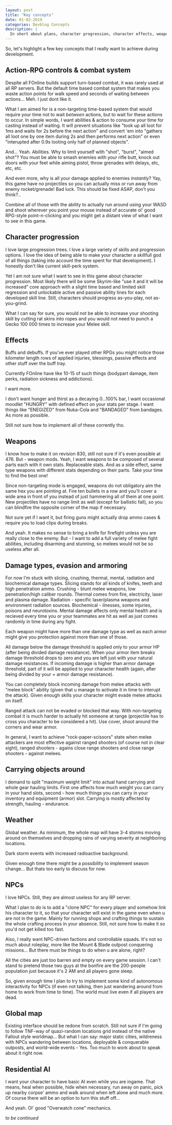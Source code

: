 ```yaml
---
layout: post
title: "Key concepts"
date: 01-02-2019
categories: Devblog Concepts
description: |
  In short about plans, character progression, character effects, weapons, weather, global map and AI.
---
```

So, let's highlight a few key concepts that I really want to achieve during development.

## Action-RPG controls & combat system

Despite all FOnline builds support turn-based combat, it was rarely used at all RP servers. But the default time based combat system that makes you waste action points for walk speed and seconds of waiting between actions... Meh. I just dont like it.

What I am aimed for is a non-targeting time-based system that would require your time not to wait *between* actions, but to wait for these actions to occur. In simple words, I want abilities & action to consume your time for casting instead of waiting. It will prevent situations like "took up all loot for 1ms and waits for 2s before the next action" and convert 'em into "gathers all loot one by one item during 2s and then performs next action" or even "interupted after 0.9s looting only half of planned objects".

And... Yeah. Abilities. Why to limit yourself with "shot", "burst", "aimed shot"? You must be able to smash enemies with your rifle butt, knock out doors with your feet while aiming pistol, throw grenades with delays, etc, etc, etc. 

And even more, why is all your damage applied to enemies *instantly*? Yay, this game have no projectiles so you can actually miss or run away from enemy rocket/grenade! Bad luck. This should be fixed ASAP, don't you think?..

Combine all of those with the ability to actually run around using your WASD and shoot wherever you point your mouse instead of accurate ol' good RPG-style point-n-clicking and you might get a distant view of what I want to see in this game.

## Character progression

I love large progression trees. I love a large variety of skills and progression options. I love the idea of being able to make your character a skillfull god of all things (taking into account the time spent for that development). I honestly don't like current skill-perk system.

Yet I am not sure what I want to see in this game about character progression. Most likely there will be some Skyrim-like "use it and it will be increased" core approach with a slight time based and limited skill regression and unlockable active and passive ability lines for each developed skill line. Still, characters should progress as-you-play, not as-you-grind.

What I can say for sure, you would not be able to increase your shooting skill by cutting rat skins into ropes and you would not need to punch a Gecko 100 000 times to increase your Melee skill.

## Effects

Buffs and debuffs. If you've ever played other RPGs you might notice those kilometer length rows of applied injuries, blessings, passive effects and other stuff over the buff tray.

Currently FOnline have like 10-15 of such things (bodypart damage, item perks, radiation sickness and addictions).

I want more.

I don't want hunger and thirst as a decaying 0...100% bar, I want occasional moodlet "HUNGRY" with defined effect on your stats per stage. I want things like "ENEGIZED" from Nuka-Cola and "BANDAGED" from bandages. As more as possible. 

Still not sure how to implement all of these corrently tho.

## Weapons

I know how to make it on revision 830, still not sure if it's even possible at 476. But - weapon mods. Yeah, I want weapons to be composed of several parts each with it own stats. Replaceable stats. And as a side effect, same type weapons with different stats depending on their parts. Take your time to find the best one!

Since non-targeting mode is engaged, weapons do not obligatory aim the same hex you are pointing at. Fire ten bullets in a row and you'll cover a wide area in front of you instead of just hammering all of them at one point. New projectiles have no range limit as well (except for ballistic fall), so you can blindfire the opposite corner of the map if necessary.

Not sure yet if I want it, but firing guns might actually drop ammo cases & require you to load clips during breaks.

And yeah. It makes no sense to bring a knife for firefight unless you are really close to the enemy. But - I want to add a full variety of melee fight abilities, including disarming and stunning, so melees would not be so useless after all.

## Damage types, evasion and armoring

For now I'm stuck with slicing, crushing, thermal, mental, radiation and biochemical damage types. Slicing stands for all kinds of knifes, teeth and high penetration ammo. Crushing - blunt melee weapons, low penetration/high caliber rounds. Thermal comes from fire, electricity, laser and plasma damage. Radiation - specific laser/plasma weapons and environment radiation sources. Biochemical - ilnesses, some injuries, poisons and neurotoxins. Mental damage affects only mental health and is recieved every time you or your teammates are hit as well as just comes randomly in time during any fight. 

Each weapon might have more than one damage type as well as each armor might give you protection against more than one of those.

All damage below the damage threshold is applied only to your armor HP (after being divided damage resistance). When your armor item breaks damage threshold drops to zero and you are left just with your natural damage resistances. If incoming damage is higher than armor damage threshold, part of it will be applied to your character health (again, after being divided by your + armor damage resistance).

You can completely block incoming damage from melee attacks with "melee block" ability (given that u manage to activate it in time to interupt the attack). Given enough skills your character might evade melee attacks on itself. 

Ranged attack can not be evaded or blocked that way. With non-targeting combat it is much harder to actually hit someone at range (projectile has to cross you character to be considered a hit). Use cover, shoot around the corners and wear armor.

In general, I want to achieve "rock-paper-scissors" state when melee attackers are most effective against ranged shooters (of course not in clear sight), ranged shooters - agains close range shooters and close range shooters - against melees.

## Carrying objects around

I demand to split "maximum weight limit" into actual hand carrying and whole gear hauling limits. First one affects how much weight you can carry in your hand slots, second - how much things you can carry in your inventory and equipment (armor) slot. Carrying is mostly affected by strength, hauling - endurance. 

## Weather

Global weather. As minimum, the whole map will have 3-4 storms moving around on themselves and dropping rains of varying severity at neighboring locations. 

Dark storm events with increased radioactive background.

Given enough time there might be a possibility to implement season change... But thats too early to discuss for now.

## NPCs

I love NPCs. Still, they are almost useless for any RP server.

What I plan to do is to add a "clone NPC" for every player and somehow link his character to it, so that your character will exist in the game even when u are not in the game. Mainly for running shops and crafting things to sustain the whole crafting process in your absence. Still, not sure how to make it so you'd not get killed too fast.

Also, I really want NPC-driven factions and controllable squads. It's not so much about roleplay, more like the Mount & Blade outpost conquering missions... But there must be things to do when u are alone, right?

All the cities are just too barren and empty on every game session. I can't stand to pretend those two guys at the bonfire are the 200-people population just because it's 2 AM and all players gone sleep.

So, given enough time I plan to try to implement some kind of autonomous interactivity for NPCs (if even not talking, then just wandering around from home to work from time to time). The world must live even if all players are dead.

## Global map

Existing interface should be redone from scratch. Still not sure if I'm going to follow TNF-way of quazi-random locations grid instead of the native Fallout style worldmap... But what I can say: major static cities, wildreness with NPCs wandering between locations, deployable & conquerable outposts, and world-wide events - Yes. Too much to work about to speak about it right now.

## Residential AI

I want your character to have basic AI even while you are ingame. That means, heal when possible, hide when necessary, run away on panic, pick up nearby corpse' ammo and walk around when left alone and much more. Of course there will be an option to turn this stuff off...

And yeah. Ol' good "Overwatch cone" mechanics.

*to be continued*